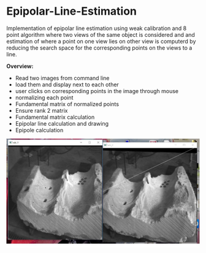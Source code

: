 # Epipolar-Line-Estimation

Implementation of epipolar line estimation using weak calibration and 8 point algorithm where two views of the same object is considered and and estimation of where a point on one view lies on other view is computerd by reducing the search space for the corresponding points on the views to a line.

**Overview:**
* Read two images from command line
* load them and display next to each other
* user clicks on corresponding points in the image through mouse
* normalizing each point
* Fundamental matrix of normalized points
* Ensure rank 2 matrix
* Fundamental matrix calculation
* Epipolar line calculation and drawing
* Epipole calculation

![image](https://github.com/Zylog101/Epipolar-Line-Estimation/blob/master/Image/ELEstim.JPG)
